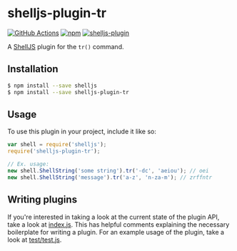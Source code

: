 # shelljs-plugin-tr

[![GitHub Actions](https://img.shields.io/github/actions/workflow/status/nfischer/shelljs-plugin-tr/main.yml?style=flat-square&logo=github)](https://github.com/nfischer/shelljs-plugin-tr/actions/workflows/main.yml)
[![npm](https://img.shields.io/npm/v/shelljs-plugin-tr.svg?style=flat-square)](https://www.npmjs.com/package/shelljs-plugin-tr)
[![shelljs-plugin](https://img.shields.io/badge/shelljs-plugin-brightgreen.svg?style=flat-square)](https://github.com/shelljs/shelljs/wiki/Using-ShellJS-Plugins)

A [ShellJS](https://github.com/shelljs/shelljs) plugin for the `tr()` command.

## Installation

```bash
$ npm install --save shelljs
$ npm install --save shelljs-plugin-tr
```

## Usage

To use this plugin in your project, include it like so:

```javascript
var shell = require('shelljs');
require('shelljs-plugin-tr');

// Ex. usage:
new shell.ShellString('some string').tr('-dc', 'aeiou'); // oei
new shell.ShellString('message').tr('a-z', 'n-za-m'); // zrffntr
```

## Writing plugins

If you're interested in taking a look at the current state of the plugin API,
take a look at [index.js](index.js). This has helpful comments explaining the
necessary boilerplate for writing a plugin. For an example usage of the plugin,
take a look at [test/test.js](test/test.js).
